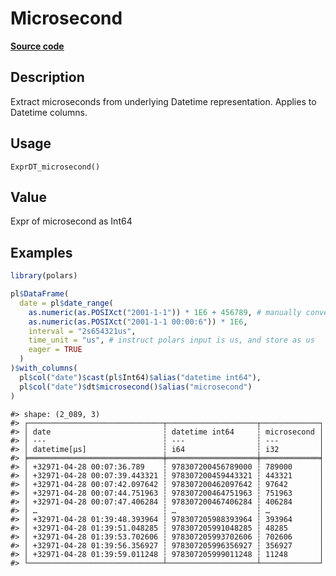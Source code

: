 

# Microsecond

[**Source code**](https://github.com/pola-rs/r-polars/tree/main/R/expr__datetime.R#L504)

## Description

Extract microseconds from underlying Datetime representation. Applies to
Datetime columns.

## Usage

<pre><code class='language-R'>ExprDT_microsecond()
</code></pre>

## Value

Expr of microsecond as Int64

## Examples

``` r
library(polars)

pl$DataFrame(
  date = pl$date_range(
    as.numeric(as.POSIXct("2001-1-1")) * 1E6 + 456789, # manually convert to us
    as.numeric(as.POSIXct("2001-1-1 00:00:6")) * 1E6,
    interval = "2s654321us",
    time_unit = "us", # instruct polars input is us, and store as us
    eager = TRUE
  )
)$with_columns(
  pl$col("date")$cast(pl$Int64)$alias("datetime int64"),
  pl$col("date")$dt$microsecond()$alias("microsecond")
)
```

    #> shape: (2_089, 3)
    #> ┌──────────────────────────────┬────────────────────┬─────────────┐
    #> │ date                         ┆ datetime int64     ┆ microsecond │
    #> │ ---                          ┆ ---                ┆ ---         │
    #> │ datetime[μs]                 ┆ i64                ┆ i32         │
    #> ╞══════════════════════════════╪════════════════════╪═════════════╡
    #> │ +32971-04-28 00:07:36.789    ┆ 978307200456789000 ┆ 789000      │
    #> │ +32971-04-28 00:07:39.443321 ┆ 978307200459443321 ┆ 443321      │
    #> │ +32971-04-28 00:07:42.097642 ┆ 978307200462097642 ┆ 97642       │
    #> │ +32971-04-28 00:07:44.751963 ┆ 978307200464751963 ┆ 751963      │
    #> │ +32971-04-28 00:07:47.406284 ┆ 978307200467406284 ┆ 406284      │
    #> │ …                            ┆ …                  ┆ …           │
    #> │ +32971-04-28 01:39:48.393964 ┆ 978307205988393964 ┆ 393964      │
    #> │ +32971-04-28 01:39:51.048285 ┆ 978307205991048285 ┆ 48285       │
    #> │ +32971-04-28 01:39:53.702606 ┆ 978307205993702606 ┆ 702606      │
    #> │ +32971-04-28 01:39:56.356927 ┆ 978307205996356927 ┆ 356927      │
    #> │ +32971-04-28 01:39:59.011248 ┆ 978307205999011248 ┆ 11248       │
    #> └──────────────────────────────┴────────────────────┴─────────────┘
